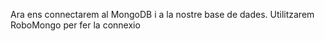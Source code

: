 Ara ens connectarem al MongoDB i a la nostre base de dades. Utilitzarem RoboMongo per fer la connexio
